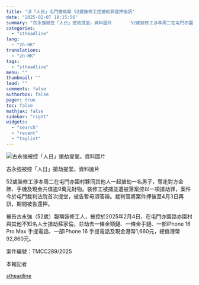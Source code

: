 ```yaml
---
title: "涉「人日」屯門搶劫案 52歲裝修工控搶劫罪還押後訊"
date: "2025-02-07 18:15:56"
summary: "古永強被控「人日」搶劫提堂。資料圖片       52歲裝修工涉本周二在屯門亦園村夥同其他人..."
categories:
  - "stheadline"
lang:
  - "zh-HK"
translations:
  - "zh-HK"
tags:
  - "stheadline"
menu: ""
thumbnail: ""
lead: ""
comments: false
authorbox: false
pager: true
toc: false
mathjax: false
sidebar: "right"
widgets:
  - "search"
  - "recent"
  - "taglist"
---
```


![古永強被控「人日」搶劫提堂。資料圖片](https://image.stheadline.com/f/680p0/0x0/100/none/0fb02cb7e00dc585eb98ee04ee469f93/stheadline/inewsmedia/20250207/_2025020718092169565.jpg)

古永強被控「人日」搶劫提堂。資料圖片




52歲裝修工涉本周二在屯門亦園村夥同其他人一起搶劫一名男子，奪走對方金飾、手機及現金共值逾9萬元財物。裝修工被捕並遭被落案控以一項搶劫罪，案件今於屯門裁判法院首次提堂，被告暫毋須答辯。裁判官將案件押後至4月3日再訊，期間被告還押。

被告古永強（52歲）報稱裝修工人，被控於2025年2月4日，在屯門亦園路亦園村與其他不知名人士搶劫蘇家倫，並劫去一條金頸鏈、一條金手鏈、一部iPhone 16 Pro Max 手提電話、一部iPhone 16 手提電話及現金港幣1,660元，總值港幣92,860元。

案件編號：TMCC289/2025  

本報記者

[stheadline](https://std.stheadline.com/realtime/article/2051437/即時-港聞-涉-人日-屯門搶劫案-52歲裝修工控搶劫罪還押後訊)
